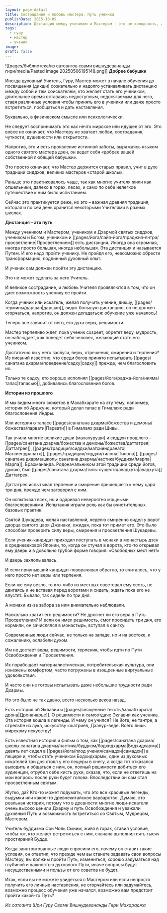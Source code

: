 ```yaml
---
layout: page-detail
title: Сострадание и любовь мастера. Путь ученика
publishDate: 2015-10-09
description: Дистанция между учеником и Мастером - это не холодность, а древняя традиция испытания, призванная укрепить веру, терпение и решимость ученика. Преодоление этой дистанции - необходимый этап духовного пути, который позволяет ученику созреть, приобрести достоинства и заслужить благословение Учителя, как это показано в примерах великих святых и традиций прошлого.
tags:
  - гуру
  - мастер
  - ученик
image: 
draft: false
---
```

![[pages/библиотека/из сатсангов свами вишнудевананды гири/media/Pasted image 20250506195148.png]]
**Добрее бабушки**

Иногда духовный Учитель, Гуру, Мастер может в начале обучения до посвящения (дикши) сознательно и надолго устанавливать дистанцию между собой и тем соискателем, кто желает стать его учеником, длительное время оставаясь недоступным, недосягаемым для него, ставя различные условия чтобы принять его в ученики или даже просто встретиться, пообщаться и дать наставления.

Буквально, в физическом смысле или психологически.

Не следует воспринимать это как нечто мирское или идущее от эго. Это вовсе не означает, что Мастеру не хватает любви, сострадания, чуткости, душевности или открытости.

Напротив, это и есть проявление истинной заботы, выражаясь языком одного святого мастера дзен, он ведет себя «добрее вашей собственной любящей бабушки».

Это просто означает, что Мастер держится старых правил, учит в духе традиции сиддхов, великих мастеров «старой школы».

Раньше это практиковалось чаще, так как многие учителя жили как отшельники, далеко в горах, лесах, и само по себе нелегкое путешествие к ним было испытанием. 

Сейчас это практикуется реже, но это – важная древняя традиция, которая и по сей день хранится некоторыми Учителями в разных школах.

**Дистанция – это путь**

Между учеником и Мастером, учеником и Дхармой святых сиддхов, учеником и Богом, учеником и [[pages/йога/лайя-йога/праджня-янтра/просветление|Просветлением]] есть дистанция. Иногда она огромная, иногда просто большая, иногда небольшая. Эта дистанция и называется Путем. И его надо пройти ученику. Не пройдя его, невозможно обрести трансформацию, подлинный духовный опыт.

И ученик сам должен пройти эту дистанцию.

Это не может сделать за него Учитель.

И великое сострадание, и любовь Учителя проявляются в том, что он дает возможность ученику ее пройти.

Когда ученик или искатель, желая получить учение, дикшу, [[pages/термины/даршан|даршан]], видит большую дистанцию, он не должен огорчаться, напротив, он должен догадаться: обучение уже началось!

Теперь все зависит от него, его духа веры, решимости.

Мастер терпеливо ждет, пока ученик созреет, обретет веру, мудрость, он наблюдает, как поведет себя человек, желающий стать его учеником.

Достаточно ли у него заслуги, веры, отрешения, смирения и терпения? Из писаний известно, что среди богов принято испытывать [[pages/санатана дхарма/поведение/садху|садху]] прежде, чем благословить их.

Только те садху, кто хорошо исполнял [[pages/йога/раджа-йога/нияма/тапас|тапасью]], добивались благословения богов.

**Истории из прошлого**

И мы видим много сюжетов в Махабхарате на эту тему, например, история об Арджуне, который делал тапас в Гималаях ради благословения Индры.

Или история о тапасе [[pages/санатана дхарма/божества и демоны/божества/парвати|Парвати]] в Гималаях ради Шивы.

Так учили многие великие души (махапуруши) и сиддхи прошлого – [[pages/санатана дхарма/божества и демоны/божества/даттатрея|Даттатрея]], [[pages/традиция/сиддхи/матсиендранатх|Матсиендранатх]], [[pages/традиция/сиддхи/тилопа|Тилопа]], [[pages/санатана дхарма/школы санатана дхармы/настика/буддизм/марпа|Марпа]], Брахмананда. Родоначальником этой традиции среди йогов, думаю, был [[pages/санатана дхарма/типы существ/авадхута|авадхута]] Даттатрея.

Даттатрея испытывал терпение и смирение пришедшего к нему царя три дня, прежде чем заговорил с ним.

Он испытывал всех, но и одаривал невероятно мощными благословениями. Испытания играли роль как бы очистительных базовых практик.

Святой Шукадева, желая наставлений, неделю смиренно сидел у ворот дворца святого царя Джанаки, ожидая, пока тот примет его. Это было способом проверить силу веры, смирения и просветления Шукадевы.

Если ученик-кандидат приходил поступать в монахи в монастырь дзен в средневековой Японии, то, когда он стучал в ворота, кто-то открывал ему дверь и в довольно грубой форме говорил: «Свободных мест нет!»

И дверь захлопывалась.

И если приунывший кандидат поворачивал обратно, то считалось, что у него просто нет веры или терпения.

Если же ему везло, то кто-либо из местных советовал ему сесть, не двигаясь и не вставая перед воротами и сидеть, ждать пока его не впустят. Бывало, так сидели по три дня.

А монахи из-за забора за ним внимательно наблюдали.

Насколько хватит его решимости? Не дрогнет ли его вера в Путь Просветления? И если он имел решимость, смог просидеть три дня, его кормили, он зачислялся в монастырь, вступал в сангху.

Современные люди сейчас, не только на западе, но и на востоке, к сожалению, ослабели духом.

Им не достает веры, решимости, терпения, чтобы идти по Пути Освобождения и Просветления.

Их порабощает материалистическая, потребительская культура, они изнежены комфортом, часто погружены в изощренные виртуальные удовольствия.

И часто они не готовы испытывать даже небольшие трудности ради Дхармы.

Но это было не так давно, всего несколько веков назад.

Есть история об Эклавии и [[pages/священные тексты/махабхарата/дрона|Дроначарье]]. О решимости и самоотдаче Эклавии как ученика. Эта история вошла в легенды. И чему он учился? Не йоге, не тантре, а стрельбе из лука, искусству кшатриев, Дханур-веде. Всего лишь мирскому искусству!

Есть известная история и фильм о том, как [[pages/санатана дхарма/школы санатана дхармы/настика/буддизм/бодхидхарма|Бодхидхарма]] девять лет сидел в [[pages/йога/плод учения/самадхи|самадхи]] в пещере и, чтобы стать учеником Бодхидхармы, один из духовных искателей три дня стоял у его пещеры в снегу, а когда тот отказался выходить и общаться с ним, он, полный решимости добиться его аудиенции, отрубил себе кисть руки, сказав, что, если не ответишь на мои вопросы после руки будет голова. Впоследствии он сам стал просветленным святым.

Жутко, да? Кто-то может подумать, что это все красивые легенды, выдумки или какое-то древнекитайское варварство. Думаю, это реальная история, потому что в древности многие люди-искатели очень высоко ценили Дхарму и путь Освобождения и уважали духовный Путь и возможность встретиться со Святым, Мудрецом, Мастером.

Учитель буддизма Сон Чоль Сыним, живя в горах, ставил условие, чтобы тот, кто желает встретиться с ним, сначала выполнил пять тысяч простираний Будде.

Когда заинтригованные люди спросили его, почему он ставит такие условия, он ответил, что прежде чем вы станете задавать свои вопросы Мастеру, вы должны пройти Путь, измениться, хорошо задуматься над глубиной и важностью духовного Пути, иначе вопросы будут несущественными и пользы от его советов не будет.

Итак, если вы не можете увидеться с Мастером или если непросто получить его личные наставления, не огорчайтесь или задумайтесь, возможно процесс обучения уже начался, возможно вам предстоит пройти какой-то Путь?

*Из сатсанга Шри Гуру Свами Вишнудевананды Гири Махараджа*

